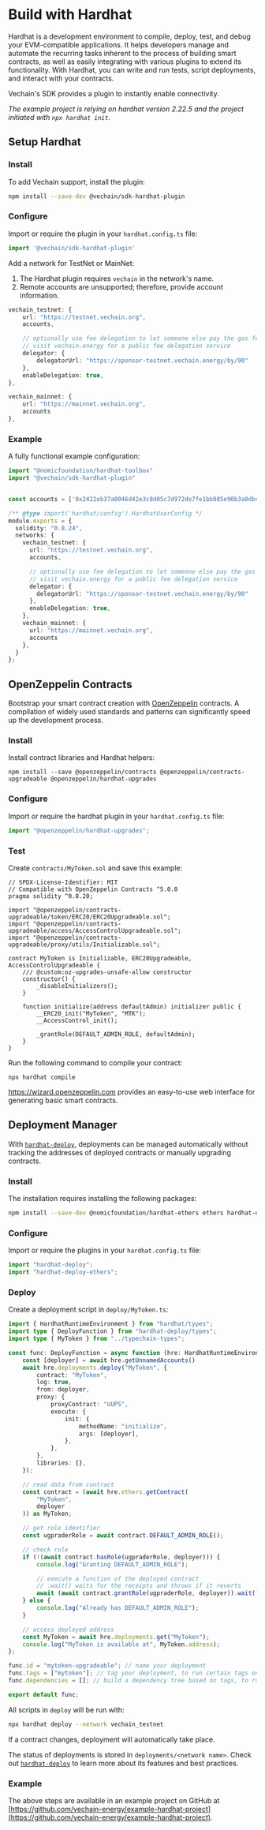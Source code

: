 # Build with Hardhat

Hardhat is a development environment to compile, deploy, test, and debug your EVM-compatible applications. It helps developers manage and automate the recurring tasks inherent to the process of building smart contracts, as well as easily integrating with various plugins to extend its functionality. With Hardhat, you can write and run tests, script deployments, and interact with your contracts.

Vechain's SDK provides a plugin to instantly enable connectivity.

_The example project is relying on hardhat version 2.22.5 and the project initiated with `npx hardhat init`._

## Setup Hardhat

### Install

To add Vechain support, install the plugin:

```bash
npm install --save-dev @vechain/sdk-hardhat-plugin
```

### Configure

Import or require the plugin in your `hardhat.config.ts` file:

```ts
import '@vechain/sdk-hardhat-plugin'
```

Add a network for TestNet or MainNet:

1. The Hardhat plugin requires `vechain` in the network's name.
2. Remote accounts are unsupported; therefore, provide account information.

```ts
vechain_testnet: {
    url: "https://testnet.vechain.org",
    accounts,

    // optionally use fee delegation to let someone else pay the gas fees
    // visit vechain.energy for a public fee delegation service
    delegator: {
        delegatorUrl: "https://sponsor-testnet.vechain.energy/by/90"
    },
    enableDelegation: true,
},

vechain_mainnet: {
    url: "https://mainnet.vechain.org",
    accounts
},
```

### Example

A fully functional example configuration:

```ts
import "@nomicfoundation/hardhat-toolbox"
import "@vechain/sdk-hardhat-plugin"


const accounts = ['0x2422eb37a0046d42e3c8d05c7d972de7fe1bb805e90b3a0dbc7d12b4d444c634']

/** @type import('hardhat/config').HardhatUserConfig */
module.exports = {
  solidity: "0.8.24",
  networks: {
    vechain_testnet: {
      url: "https://testnet.vechain.org",
      accounts,

      // optionally use fee delegation to let someone else pay the gas fees
      // visit vechain.energy for a public fee delegation service
      delegator: {
        delegatorUrl: "https://sponsor-testnet.vechain.energy/by/90"
      },
      enableDelegation: true,
    },
    vechain_mainnet: {
      url: "https://mainnet.vechain.org",
      accounts
    },
  }
};
```

## OpenZeppelin Contracts

Bootstrap your smart contract creation with [OpenZeppelin](https://www.openzeppelin.com/contracts) contracts. A compilation of widely used standards and patterns can significantly speed up the development process.

### Install

Install contract libraries and Hardhat helpers:

```shell
npm install --save @openzeppelin/contracts @openzeppelin/contracts-upgradeable @openzeppelin/hardhat-upgrades
```

### Configure

Import or require the hardhat plugin in your `hardhat.config.ts` file:

```ts
import "@openzeppelin/hardhat-upgrades";
```

### Test

Create `contracts/MyToken.sol` and save this example:

```sol
// SPDX-License-Identifier: MIT
// Compatible with OpenZeppelin Contracts ^5.0.0
pragma solidity ^0.8.20;

import "@openzeppelin/contracts-upgradeable/token/ERC20/ERC20Upgradeable.sol";
import "@openzeppelin/contracts-upgradeable/access/AccessControlUpgradeable.sol";
import "@openzeppelin/contracts-upgradeable/proxy/utils/Initializable.sol";

contract MyToken is Initializable, ERC20Upgradeable, AccessControlUpgradeable {
    /// @custom:oz-upgrades-unsafe-allow constructor
    constructor() {
        _disableInitializers();
    }

    function initialize(address defaultAdmin) initializer public {
        __ERC20_init("MyToken", "MTK");
        __AccessControl_init();

        _grantRole(DEFAULT_ADMIN_ROLE, defaultAdmin);
    }
}
```

Run the following command to compile your contract:

```shell
npx hardhat compile
```

https://wizard.openzeppelin.com provides an easy-to-use web interface for generating basic smart contracts.

## Deployment Manager

With [`hardhat-deploy`](https://github.com/wighawag/hardhat-deploy), deployments can be managed automatically without tracking the addresses of deployed contracts or manually upgrading contracts.

### Install

The installation requires installing the following packages:

```bash
npm install --save-dev @nomicfoundation/hardhat-ethers ethers hardhat-deploy hardhat-deploy-ethers
```

### Configure

Import or require the plugins in your `hardhat.config.ts` file:

```ts
import "hardhat-deploy";
import "hardhat-deploy-ethers";
```

### Deploy

Create a deployment script in `deploy/MyToken.ts`:

```ts
import { HardhatRuntimeEnvironment } from "hardhat/types";
import type { DeployFunction } from "hardhat-deploy/types";
import type { MyToken } from "../typechain-types";

const func: DeployFunction = async function (hre: HardhatRuntimeEnvironment) {
    const [deployer] = await hre.getUnnamedAccounts()
    await hre.deployments.deploy("MyToken", {
        contract: "MyToken",
        log: true,
        from: deployer,
        proxy: {
            proxyContract: "UUPS",
            execute: {
                init: {
                    methodName: "initialize",
                    args: [deployer],
                },
            },
        },
        libraries: {},
    });

    // read data from contract
    const contract = (await hre.ethers.getContract(
        "MyToken",
        deployer
    )) as MyToken;

    // get role identifier
    const ugpraderRole = await contract.DEFAULT_ADMIN_ROLE();

    // check role
    if (!(await contract.hasRole(ugpraderRole, deployer))) {
        console.log("Granting DEFAULT_ADMIN_ROLE");

        // execute a function of the deployed contract
        // .wait() waits for the receipts and throws if it reverts
        await (await contract.grantRole(ugpraderRole, deployer)).wait();
    } else {
        console.log("Already has DEFAULT_ADMIN_ROLE");
    }

    // access deployed address
    const MyToken = await hre.deployments.get("MyToken");
    console.log("MyToken is available at", MyToken.address);
};

func.id = "mytoken-upgradeable"; // name your deployment
func.tags = ["mytoken"]; // tag your deployment, to run certain tags only
func.dependencies = []; // build a dependency tree based on tags, to run deployments in a certain order

export default func;
```

All scripts in `deploy` will be run with:

```bash
npx hardhat deploy --network vechain_testnet
```

If a contract changes, deployment will automatically take place.

The status of deployments is stored in `deployments/<network name>`. Check out [`hardhat-deploy`](https://github.com/wighawag/hardhat-deploy) to learn more about its features and best practices.

### Example

The above steps are available in an example project on GitHub at [https://github.com/vechain-energy/example-hardhat-project](https://github.com/vechain-energy/example-hardhat-project).

